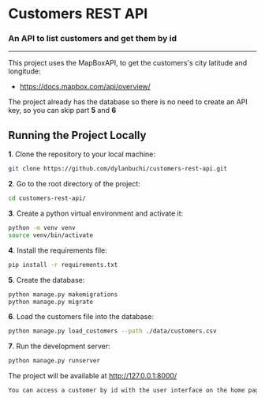 # Customers REST API
### An API to list customers and get them by id
-------
This project uses the MapBoxAPI, to get the customers's city latitude and longitude:
- https://docs.mapbox.com/api/overview/ 

The project already has the database so there is no need to create an API key, so you can skip part **5** and **6**
## Running the Project Locally

**1**. Clone the repository to your local machine:

```bash
git clone https://github.com/dylanbuchi/customers-rest-api.git
```
**2**. Go to the root directory of the project:

```bash
cd customers-rest-api/
```
**3**. Create a python virtual environment and activate it:

```bash
python -m venv venv
source venv/bin/activate
```
**4**. Install the requirements file:
  
```bash
pip install -r requirements.txt
```

**5**. Create the database:
```bash
python manage.py makemigrations
python manage.py migrate
```

**6**. Load the customers file into the database:
```bash
python manage.py load_customers --path ./data/customers.csv
``` 



**7**. Run the development server:

```bash
python manage.py runserver
```

The project will be available at http://127.0.0.1:8000/

```bash
You can access a customer by id with the user interface on the home page or like this: http://127.0.0.1:8000/api/v1/customers/{id_number}/
```